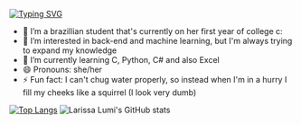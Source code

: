 [![Typing SVG](https://readme-typing-svg.demolab.com?font=Fira+Code&weight=600&size=28&pause=1000&color=AF83D0&width=435&lines=Hi+my+name+is+Larissa!+%F0%9F%91%8B)](https://git.io/typing-svg)

- 👋 I’m a brazillian student that's currently on her first year of college c:
- 👀 I’m interested in back-end and machine learning, but I'm always trying to expand my knowledge
- 🌱 I’m currently learning C, Python, C# and also Excel
- 😄 Pronouns: she/her
- ⚡ Fun fact: I can't chug water properly, so instead when I'm in a hurry I fill my cheeks like a squirrel (I look very dumb)
  
[![Top Langs](https://github-readme-stats.vercel.app/api/top-langs/?username=larissalumi&theme=material-palenight&layout=compact)](https://github.com/l/github-readme-stats&theme=material-palenight)
![Larissa Lumi's GitHub stats](https://github-readme-stats.vercel.app/api?username=larissalumi&theme=material-palenight&show&icons=true&hide=prs&rank_icon=github)



<!---
larissalumi/larissalumi is a ✨ special ✨ repository because its `README.md` (this file) appears on your GitHub profile.
You can click the Preview link to take a look at your changes.
--->
